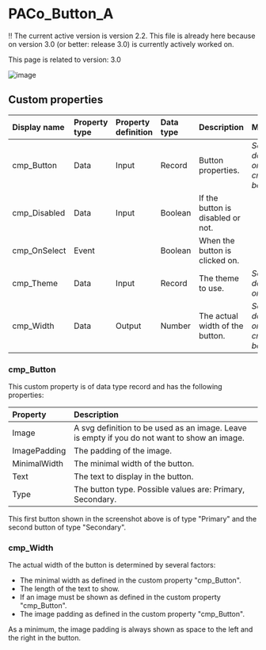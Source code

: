 # PACo_Button_A

!! The current active version is version 2.2. This file is already here because on version 3.0 (or better: release 3.0) is currently actively worked on.

This page is related to version: 3.0

![image](https://user-images.githubusercontent.com/35654198/235982340-10a1d796-453c-45cd-9c4d-4aacc4de5723.png)

## Custom properties

| Display name | Property type | Property definition | Data type | Description | Memo
| :--- | :--- | :--- | :--- | :--- | :--- |
| cmp_Button | Data | Input | Record | Button properties. | *See the documention on cmp_Button below.* |
| cmp_Disabled | Data | Input | Boolean | If the button is disabled or not. | |
| cmp_OnSelect | Event | | Boolean | When the button is clicked on. | |
| cmp_Theme | Data | Input | Record | The theme to use. | *See the documention on theming.* |
| cmp_Width | Data | Output | Number | The actual width of the button. | *See the documention on cmp_Width below.* |

### cmp_Button
This custom property is of data type record and has the following properties:

| Property | Description |
| :--- | :--- |
| Image | A svg definition to be used as an image. Leave is empty if you do not want to show an image. |
| ImagePadding | The padding of the image. |
| MinimalWidth | The minimal width of the button. |
| Text | The text to display in the button. |
| Type | The button type. Possible values are: Primary, Secondary. |

This first button shown in the screenshot above is of type "Primary" and the second button of type "Secondary".

### cmp_Width
The actual width of the button is determined by several factors:
- The minimal width as defined in the custom property "cmp_Button".
- The length of the text to show.
- If an image must be shown as defined in the custom property "cmp_Button".
- The image padding as defined in the custom property "cmp_Button".

As a minimum, the image padding is always shown as space to the left and the right in the button.
